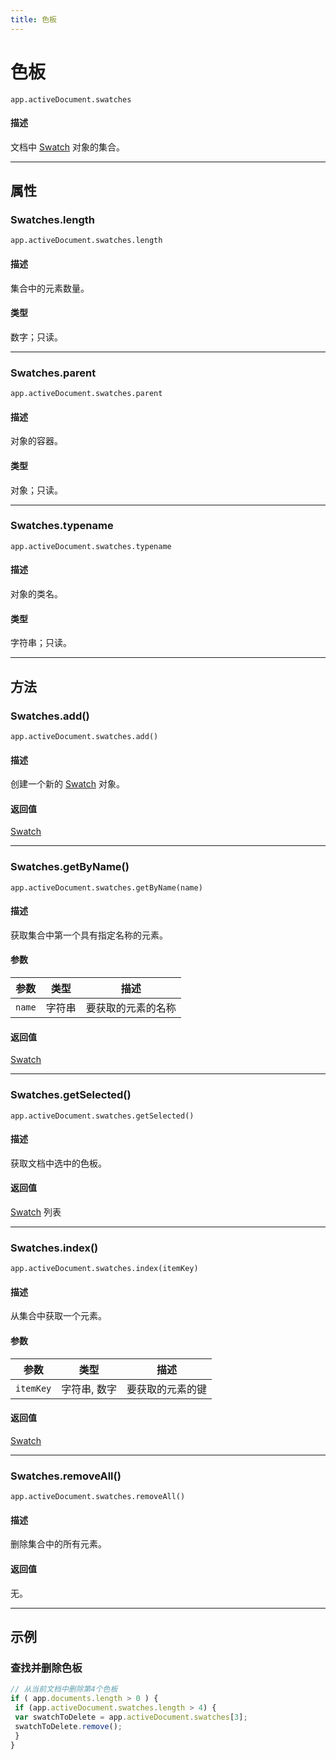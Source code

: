 ```yaml
---
title: 色板
---
```

# 色板

`app.activeDocument.swatches`

#### 描述

文档中 [Swatch](.././Swatch) 对象的集合。

---

## 属性

### Swatches.length

`app.activeDocument.swatches.length`

#### 描述

集合中的元素数量。

#### 类型

数字；只读。

---

### Swatches.parent

`app.activeDocument.swatches.parent`

#### 描述

对象的容器。

#### 类型

对象；只读。

---

### Swatches.typename

`app.activeDocument.swatches.typename`

#### 描述

对象的类名。

#### 类型

字符串；只读。

---

## 方法

### Swatches.add()

`app.activeDocument.swatches.add()`

#### 描述

创建一个新的 [Swatch](.././Swatch) 对象。

#### 返回值

[Swatch](.././Swatch)

---

### Swatches.getByName()

`app.activeDocument.swatches.getByName(name)`

#### 描述

获取集合中第一个具有指定名称的元素。

#### 参数

| 参数 | 类型 | 描述 |
| --- | --- | --- |
| `name` | 字符串 | 要获取的元素的名称 |

#### 返回值

[Swatch](.././Swatch)

---

### Swatches.getSelected()

`app.activeDocument.swatches.getSelected()`

#### 描述

获取文档中选中的色板。

#### 返回值

[Swatch](.././Swatch) 列表

---

### Swatches.index()

`app.activeDocument.swatches.index(itemKey)`

#### 描述

从集合中获取一个元素。

#### 参数

| 参数 | 类型 | 描述 |
| --- | --- | --- |
| `itemKey` | 字符串, 数字 | 要获取的元素的键 |

#### 返回值

[Swatch](.././Swatch)

---

### Swatches.removeAll()

`app.activeDocument.swatches.removeAll()`

#### 描述

删除集合中的所有元素。

#### 返回值

无。

---

## 示例

### 查找并删除色板

```javascript
// 从当前文档中删除第4个色板
if ( app.documents.length > 0 ) {
 if (app.activeDocument.swatches.length > 4) {
 var swatchToDelete = app.activeDocument.swatches[3];
 swatchToDelete.remove();
 }
}
```
